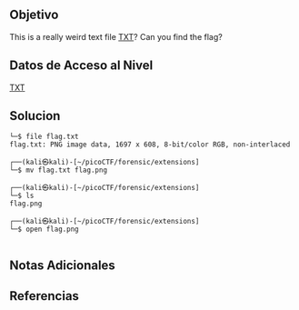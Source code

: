 
## Objetivo

This is a really weird text file [TXT](https://jupiter.challenges.picoctf.org/static/e7e5d188621ee705ceeb0452525412ef/flag.txt)? Can you find the flag?

## Datos de Acceso al Nivel

 [TXT](https://jupiter.challenges.picoctf.org/static/e7e5d188621ee705ceeb0452525412ef/flag.txt)
## Solucion

```
└─$ file flag.txt             
flag.txt: PNG image data, 1697 x 608, 8-bit/color RGB, non-interlaced

┌──(kali㉿kali)-[~/picoCTF/forensic/extensions]
└─$ mv flag.txt flag.png 

┌──(kali㉿kali)-[~/picoCTF/forensic/extensions]
└─$ ls
flag.png

┌──(kali㉿kali)-[~/picoCTF/forensic/extensions]
└─$ open flag.png 
  
```

## Notas Adicionales



## Referencias

